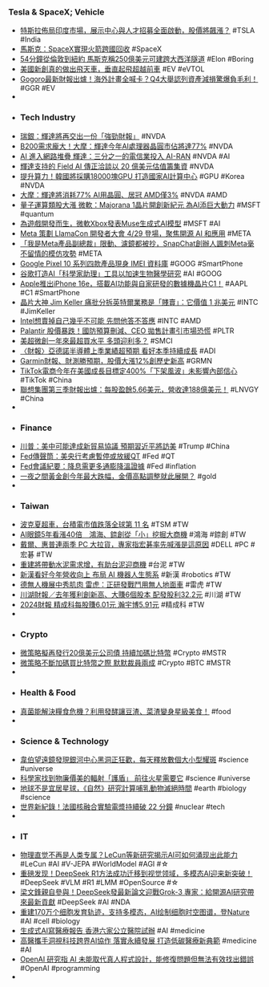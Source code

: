 ### Tesla & SpaceX; Vehicle
- [特斯拉佈局印度市場，展示中心與人才招募全面啟動，股價將飆漲？](https://www.forecastock.tw/article/renliao-b7ce3e89-ef5a-11ef-bfb3-4e9ac7360a24) #TSLA #India
- [馬斯克：SpaceX實現火箭跨國回收](https://www.wenweipo.com/a/202502/19/AP67b5f940e4b0e2377f0e41cc.html) #SpaceX
- [54分鐘從倫敦到紐約 馬斯克稱250億美元可建跨大西洋隧道](https://news.cnyes.com/news/id/5866047) #Elon #Boring
- [美國新創真的做出飛天車，垂直起飛超越前車](https://technews.tw/2025/02/20/electric-flying-car-for-real/) #EV #eVTOL
- [Gogoro最新財報出爐！海外計畫全喊卡？Q4大舉認列資產減損驚爆負毛利！](https://money.udn.com/money/story/5612/8561065) #GGR #EV
-
- ### Tech Industry
- [瑞銀：輝達將再交出一份「強勁財報」](https://news.cnyes.com/news/id/5867365) #NVDA
- [B200需求龐大！大摩：輝達今年AI處理器晶圓市佔將達77%](https://news.cnyes.com/news/id/5867607) #NVDA
- [AI 進入網路堆疊 輝達：三分之一的電信業投入 AI-RAN](https://tw.news.yahoo.com/ai-進入網路堆疊-輝達-三分之-的電信業投入-043238790.html) #NVDA #AI
- [輝達支持的 Field AI 傳正洽談以 20 億美元估值籌集資](https://technews.tw/2025/02/19/field-ai-looks-like-its-raising-2-billion/) #NVDA
- [提升算力！韓國將採購18000塊GPU 打造國家AI計算中心](https://news.cnyes.com/news/id/5867926) #GPU #Korea #NVDA
- [大摩：輝達將消耗77% AI用晶圓、居冠 AMD僅3%](https://www.moneydj.com/kmdj/news/newsviewer.aspx?a=c1cc3c58-36e2-4753-bc47-1d83a25854e7) #NVDA #AMD
- [量子運算類股大漲 微軟：Majorana 1晶片開創新紀元 為AI添巨大動力](https://news.cnyes.com/news/id/5867949) #MSFT #quantum
- [為遊戲開發而生，微軟Xbox發表Muse生成式AI模型](https://www.4gamers.com.tw/news/detail/70298/xbox-release-muse-generative-ai-model) #MSFT #AI
- [Meta 策劃 LlamaCon 開發者大會 4/29 登場，聚焦開源 AI 和應用](https://technews.tw/2025/02/19/meta-announces-llamacon/) #META
- [「我是Meta產品副總裁」限動、濾鏡都被抄，SnapChat創辦人諷刺Meta毫不留情的模仿攻勢](https://dq.yam.com/post/16444) #META
- [Google Pixel 10 系列四款產品現身 IMEI 資料庫](https://m.eprice.com.tw/mobile/talk/4541/5814724/1) #GOOG #SmartPhone
- [谷歌打造AI「科學家助理」工具以加速生物醫學研究](https://www.moneydj.com/kmdj/news/newsviewer.aspx?a=835364e6-272e-46cc-bfea-2f6735b5c882) #AI #GOOG
- [Apple推出iPhone 16e，搭載AI功能與自家研發的數據機晶片C1！](https://uanalyze.com.tw/articles/6646310695) #AAPL #C1 #SmartPhone
- [晶片大神 Jim Keller 痛批分拆英特爾業務是「賤賣」：它價值 1 兆美元](https://technews.tw/2025/02/20/jim-keller-say-intel-worth-1-trillion/) #INTC #JimKeller
- [Intel想賣掉自己幾乎不可能 先問他答不答應](https://news.xfastest.com/intel/148910/intel-amd/) #INTC #AMD
- [Palantir 股價暴跌！國防預算刪減、CEO 拋售計畫引市場恐慌](https://www.inside.com.tw/article/37614-palantir-stock-pltr-ceo-share-sale-dod-budget-cut) #PLTR
- [美超微創一年來最超買水平 多頭迎利多？](https://news.cnyes.com/news/id/5867579) #SMCI
- [〈財報〉亞德諾半導體上季業績超預期 看好本季持續成長](https://news.cnyes.com/news/id/5867278) #ADI
- [Garmin財報、財測勝預期，股價大漲12%創歷史新高](https://www.moneydj.com/kmdj/news/newsviewer.aspx?a=7003dd71-db87-468d-bff6-62608af44ca1) #GRMN
- [TikTok電商今年在美國成長目標定400%「下架風波」未影響內部信心](https://news.cnyes.com/news/id/5867297) #TikTok #China
- [聯想集團第三季財報出爐：每股盈餘5.66美元，營收達188億美元！](https://www.forecastock.tw/article/cmoneyairesearcher-f298c1b5-ef47-11ef-9ead-0dc25fa27427) #LNVGY #China
-
- ### Finance
- [川普：美中可能達成新貿易協議 預期習近平將訪美](https://news.cnyes.com/news/id/5867983) #Trump #China
- [Fed傳聲筒：美央行考慮暫停或放緩QT](https://news.cnyes.com/news/id/5867354) #Fed #QT
- [Fed會議紀要：降息需更多通膨降溫證據](https://news.cnyes.com/news/id/5867366) #Fed #inflation
- [一夜之間黃金創今年最大跌幅，金價高點調整就此展開？](https://news.cnyes.com/news/id/5868099) #gold
-
- ### Taiwan
- [波克夏超車，台積電市值跌落全球第 11 名](https://finance.technews.tw/2025/02/20/tsmc-market-value-drops-to-11th-in-the-world/) #TSM #TW
- [AI眼鏡5年看漲40倍　鴻海、錼創從「小」挖掘大商機](https://www.mirrormedia.mg/story/20250217ind003) #鴻海 #錼創 #TW
- [戴爾、惠普連兩季 PC 大拉貨，專家指宏碁率先喊漲是這原因](https://finance.technews.tw/2025/02/20/dell-hp-grow-2s/) #DELL #PC #宏碁 #TW
- [重建將帶動水泥需求增，有助台泥迎商機](https://www.moneydj.com/kmdj/news/newsviewer.aspx?a=3df0c1a2-8811-4fe0-8d26-ab109b1903db) #台泥 #TW
- [新漢看好今年營收向上 布局 AI 機器人生態系](https://udn.com/news/story/7254/8561016) #新漢 #robotics #TW
- [德無人機展中秀肌肉 雷虎：正研發戰鬥用無人地面車](https://news.cnyes.com/news/id/5867490) #雷虎 #TW
- [川湖財報／去年獲利創新高、大賺6個股本 配發股利32.2元](https://udn.com/news/story/7253/8560985) #川湖 #TW
- [2024財報 精成科每股賺6.01元 瀚宇博5.91元](https://www.chinatimes.com/newspapers/20250220000277-260204) #精成科 #TW
-
- ### Crypto
- [微策略擬再發行20億美元公司債 持續加碼比特幣](https://news.cnyes.com/news/id/5867204) #Crypto #MSTR
- [微策略不斷加碼買比特幣之際 默默裁員兩成](https://finance.technews.tw/2025/02/19/microstrategy-lays-off-20-of-its-workforce/) #Crypto #BTC #MSTR
-
- ### Health & Food
- [真菌能解決糧食危機？利用發酵讓豆渣、菜渣變身星級美食！](https://www.foodnext.net/science/machining/paper/6091054529) #food
-
- ### Science & Technology
- [韋伯望遠鏡發現銀河中心黑洞正狂歡，每天釋放數個大小型耀斑](https://technews.tw/2025/02/19/sagittarius-a-supermassive-black-hole-flare-milky-way/) #science #universe
- [科學家找到物廉價美的輻射「護盾」 前往火星需要它](https://www.msn.com/zh-tw/news/world/科學家找到物廉價美的輻射-護盾-前往火星需要它/ar-AA1zigf7) #science #universe
- [地球不是宜居星球，《自然》研究計算哺乳動物滅絕時間](https://technews.tw/2025/02/20/earth-is-changing-to-a-pangaea-ultima/) #earth #biology #science
- [世界新紀錄！法國核融合實驗電漿持續破 22 分鐘](https://www.inside.com.tw/article/37613-france-tokamak-cea-west-fusion-reactor-record-plasma-duration) #nuclear #tech
-
- ### IT
- [物理直觉不再是人类专属？LeCun等新研究揭示AI可如何涌现出此能力](https://www.jiqizhixin.com/articles/2025-02-20-6) #LeCun #AI #V-JEPA #WorldModel #AGI #☆
- [重磅发现！DeepSeek R1方法成功迁移到视觉领域，多模态AI迎来新突破！](https://www.jiqizhixin.com/articles/2025-02-20-10) #DeepSeek #VLM #R1 #LMM #OpenSource #☆
- [梁文鋒親自參與！DeepSeek發最新論文迎戰Grok-3 專家：給開源AI研究帶來最新貢獻](https://news.cnyes.com/news/id/5867685) #DeepSeek #AI #NDA
- [重建170万个细胞发育轨迹，支持多模态，AI绘制细胞时空图谱，登Nature](https://www.jiqizhixin.com/articles/2025-02-20-8) #AI #cell #biology
- [生成式AI寫醫療報告 香港六家公立醫院試辦](https://tw.news.yahoo.com/生成式ai寫醫療報告-香港六家公立醫院試辦-082749318.html) #AI #medicine
- [高醫攜手洞視科技跨界AI協作 落實永續發展 打造低碳醫療新典範](https://tw.news.yahoo.com/高醫攜手洞視科技跨界ai協作-落實永續發展-打造低碳醫療新典範-070021934.html) #medicine #AI
- [OpenAI 研究指 AI 未能取代真人程式設計，能修復問題但無法有效找出錯誤](https://technews.tw/2025/02/20/openai-ai-programming/) #OpenAI #programming
-